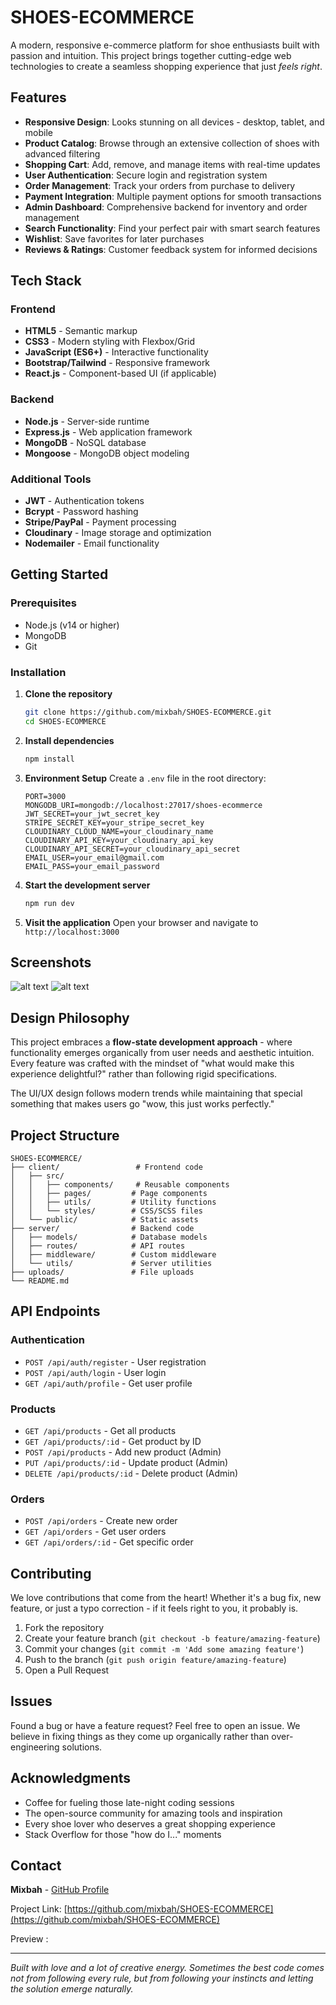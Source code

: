 # SHOES-ECOMMERCE

A modern, responsive e-commerce platform for shoe enthusiasts built with passion and intuition. This project brings together cutting-edge web technologies to create a seamless shopping experience that just *feels right*.

## Features

- **Responsive Design**: Looks stunning on all devices - desktop, tablet, and mobile
- **Product Catalog**: Browse through an extensive collection of shoes with advanced filtering
- **Shopping Cart**: Add, remove, and manage items with real-time updates
- **User Authentication**: Secure login and registration system
- **Order Management**: Track your orders from purchase to delivery
- **Payment Integration**: Multiple payment options for smooth transactions
- **Admin Dashboard**: Comprehensive backend for inventory and order management
- **Search Functionality**: Find your perfect pair with smart search features
- **Wishlist**: Save favorites for later purchases
- **Reviews & Ratings**: Customer feedback system for informed decisions

## Tech Stack

### Frontend
- **HTML5** - Semantic markup
- **CSS3** - Modern styling with Flexbox/Grid
- **JavaScript (ES6+)** - Interactive functionality
- **Bootstrap/Tailwind** - Responsive framework
- **React.js** - Component-based UI (if applicable)

### Backend
- **Node.js** - Server-side runtime
- **Express.js** - Web application framework
- **MongoDB** - NoSQL database
- **Mongoose** - MongoDB object modeling

### Additional Tools
- **JWT** - Authentication tokens
- **Bcrypt** - Password hashing
- **Stripe/PayPal** - Payment processing
- **Cloudinary** - Image storage and optimization
- **Nodemailer** - Email functionality

## Getting Started

### Prerequisites
- Node.js (v14 or higher)
- MongoDB
- Git

### Installation

1. **Clone the repository**
   ```bash
   git clone https://github.com/mixbah/SHOES-ECOMMERCE.git
   cd SHOES-ECOMMERCE
   ```

2. **Install dependencies**
   ```bash
   npm install
   ```

3. **Environment Setup**
   Create a `.env` file in the root directory:
   ```env
   PORT=3000
   MONGODB_URI=mongodb://localhost:27017/shoes-ecommerce
   JWT_SECRET=your_jwt_secret_key
   STRIPE_SECRET_KEY=your_stripe_secret_key
   CLOUDINARY_CLOUD_NAME=your_cloudinary_name
   CLOUDINARY_API_KEY=your_cloudinary_api_key
   CLOUDINARY_API_SECRET=your_cloudinary_api_secret
   EMAIL_USER=your_email@gmail.com
   EMAIL_PASS=your_email_password
   ```

4. **Start the development server**
   ```bash
   npm run dev
   ```

5. **Visit the application**
   Open your browser and navigate to `http://localhost:3000`

## Screenshots

![alt text](<Screenshot 2025-09-08 at 10.38.58 AM.png>) ![alt text](<Screenshot 2025-09-08 at 10.39.21 AM.png>)

## Design Philosophy

This project embraces a **flow-state development approach** - where functionality emerges organically from user needs and aesthetic intuition. Every feature was crafted with the mindset of "what would make this experience delightful?" rather than following rigid specifications.

The UI/UX design follows modern trends while maintaining that special something that makes users go "wow, this just works perfectly."

## Project Structure

```
SHOES-ECOMMERCE/
├── client/                 # Frontend code
│   ├── src/
│   │   ├── components/     # Reusable components
│   │   ├── pages/         # Page components
│   │   ├── utils/         # Utility functions
│   │   └── styles/        # CSS/SCSS files
│   └── public/            # Static assets
├── server/                # Backend code
│   ├── models/            # Database models
│   ├── routes/            # API routes
│   ├── middleware/        # Custom middleware
│   └── utils/             # Server utilities
├── uploads/               # File uploads
└── README.md
```

## API Endpoints

### Authentication
- `POST /api/auth/register` - User registration
- `POST /api/auth/login` - User login
- `GET /api/auth/profile` - Get user profile

### Products
- `GET /api/products` - Get all products
- `GET /api/products/:id` - Get product by ID
- `POST /api/products` - Add new product (Admin)
- `PUT /api/products/:id` - Update product (Admin)
- `DELETE /api/products/:id` - Delete product (Admin)

### Orders
- `POST /api/orders` - Create new order
- `GET /api/orders` - Get user orders
- `GET /api/orders/:id` - Get specific order

## Contributing

We love contributions that come from the heart! Whether it's a bug fix, new feature, or just a typo correction - if it feels right to you, it probably is.

1. Fork the repository
2. Create your feature branch (`git checkout -b feature/amazing-feature`)
3. Commit your changes (`git commit -m 'Add some amazing feature'`)
4. Push to the branch (`git push origin feature/amazing-feature`)
5. Open a Pull Request

## Issues

Found a bug or have a feature request? Feel free to open an issue. We believe in fixing things as they come up organically rather than over-engineering solutions.

## Acknowledgments

- Coffee for fueling those late-night coding sessions
- The open-source community for amazing tools and inspiration
- Every shoe lover who deserves a great shopping experience
- Stack Overflow for those "how do I..." moments

## Contact

**Mixbah** - [GitHub Profile](https://github.com/mixbah)

Project Link: [https://github.com/mixbah/SHOES-ECOMMERCE](https://github.com/mixbah/SHOES-ECOMMERCE)

Preview : 

---

*Built with love and a lot of creative energy. Sometimes the best code comes not from following every rule, but from following your instincts and letting the solution emerge naturally.*